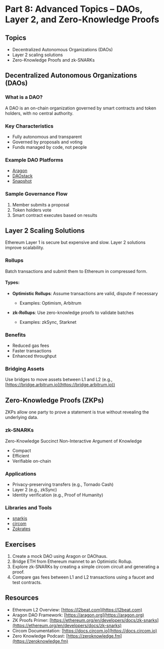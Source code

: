 # Part 8: Advanced Topics – DAOs, Layer 2, and Zero-Knowledge Proofs

## Topics

* Decentralized Autonomous Organizations (DAOs)
* Layer 2 scaling solutions
* Zero-Knowledge Proofs and zk-SNARKs

## Decentralized Autonomous Organizations (DAOs)

### What is a DAO?

A DAO is an on-chain organization governed by smart contracts and token holders, with no central authority.

### Key Characteristics

* Fully autonomous and transparent
* Governed by proposals and voting
* Funds managed by code, not people

### Example DAO Platforms

* [Aragon](https://aragon.org/)
* [DAOstack](https://daostack.io/)
* [Snapshot](https://snapshot.org/)

### Sample Governance Flow

1. Member submits a proposal
2. Token holders vote
3. Smart contract executes based on results

## Layer 2 Scaling Solutions

Ethereum Layer 1 is secure but expensive and slow. Layer 2 solutions improve scalability.

### Rollups

Batch transactions and submit them to Ethereum in compressed form.

#### Types:

* **Optimistic Rollups**: Assume transactions are valid, dispute if necessary

  * Examples: Optimism, Arbitrum
* **zk-Rollups**: Use zero-knowledge proofs to validate batches

  * Examples: zkSync, Starknet

### Benefits

* Reduced gas fees
* Faster transactions
* Enhanced throughput

### Bridging Assets

Use bridges to move assets between L1 and L2 (e.g., [https://bridge.arbitrum.io](https://bridge.arbitrum.io))

## Zero-Knowledge Proofs (ZKPs)

ZKPs allow one party to prove a statement is true without revealing the underlying data.

### zk-SNARKs

Zero-Knowledge Succinct Non-Interactive Argument of Knowledge

* Compact
* Efficient
* Verifiable on-chain

### Applications

* Privacy-preserving transfers (e.g., Tornado Cash)
* Layer 2 (e.g., zkSync)
* Identity verification (e.g., Proof of Humanity)

### Libraries and Tools

* [snarkjs](https://github.com/iden3/snarkjs)
* [circom](https://docs.circom.io/)
* [Zokrates](https://zokrates.github.io/)

## Exercises

1. Create a mock DAO using Aragon or DAOhaus.
2. Bridge ETH from Ethereum mainnet to an Optimistic Rollup.
3. Explore zk-SNARKs by creating a simple circom circuit and generating a proof.
4. Compare gas fees between L1 and L2 transactions using a faucet and test contracts.

## Resources

* Ethereum L2 Overview: [https://l2beat.com](https://l2beat.com)
* Aragon DAO Framework: [https://aragon.org](https://aragon.org)
* ZK Proofs Primer: [https://ethereum.org/en/developers/docs/zk-snarks](https://ethereum.org/en/developers/docs/zk-snarks)
* Circom Documentation: [https://docs.circom.io](https://docs.circom.io)
* Zero Knowledge Podcast: [https://zeroknowledge.fm](https://zeroknowledge.fm)
